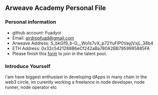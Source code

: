## Arweave Academy Personal File

### Personal information

- github account: Fuadyoi
- Email: airdropfuad@gmail.com
- Arweave Address: S_bkGf9_b-G__Wo1x7vX_p72YuFlP0VayjVxjL_38b4
- ETH Address: 0x32c5421288B6eCf242aBa780A2BB7959995885FA
- Please finish this [form](https://docs.google.com/forms/d/e/1FAIpQLSfWA5fIIcBgmRppm3jNz5vmf9Mai_QMVil-2pO4r7YKn_Zhtw/viewform?usp=sf_link) to join in the talent pool.

### Introduce Yourself
 i'am have biggest enthusiast in developing dApps in many chain in the web3 circle, im curently working a freelance in node developer, node runner, node operator etc